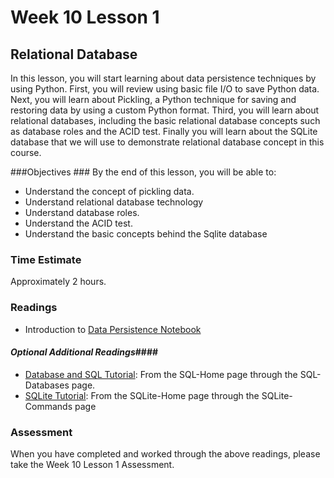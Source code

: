 # Week 10 Lesson 1 #
## Relational Database ##

In this lesson, you will start learning about data persistence techniques by using Python. First, you will review using basic file I/O to save Python data. Next, you will learn about Pickling, a Python technique for saving and restoring data  by using a custom Python format. Third, you will learn about relational databases, including the basic relational database concepts such as database roles and the ACID test. Finally you will learn about the SQLite database that we will use to demonstrate relational database concept in this course.

###Objectives ###
By the end of this lesson, you will be able to:

- Understand the concept of pickling data.
- Understand relational database technology
- Understand database roles.
- Understand the ACID test. 
- Understand the basic concepts behind the Sqlite database

### Time Estimate ###

Approximately 2 hours.

### Readings ####

- Introduction to [Data Persistence Notebook](intro2db.ipynb)

#### *Optional Additional Readings*####

- [Database and SQL Tutorial](http://www.tutorialspoint.com/sql/index.htm): From the SQL-Home page through the SQL-Databases page.
- [SQLite Tutorial](http://www.tutorialspoint.com/sqlite/index.htm): From the SQLite-Home page through the SQLite-Commands page

### Assessment ###

When you have completed and worked through the above readings, please take the Week 10 Lesson 1 Assessment.
